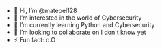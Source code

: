 - 👋 Hi, I’m @mateoel128
- 👀 I’m interested in the world of Cybersecurity 
- 🌱 I’m currently learning Python and Cybersecurity
- 💞️ I’m looking to collaborate on I don't know yet
- ⚡ Fun fact: o.O
